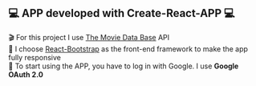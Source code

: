 ## :computer: APP developed with Create-React-APP :computer:

  :clapper:  For this project I use   [The Movie Data Base](https://www.themoviedb.org/) API </br> 
  :iphone: I choose [React-Bootstrap](https://react-bootstrap.netlify.app/) as the front-end framework to make the app fully responsive </br> 
  :rocket: To start using the APP, you have to log in with Google. I use __Google OAuth 2.0__ 
